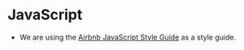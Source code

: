 # JavaScript

- We are using the [Airbnb JavaScript Style Guide](https://github.com/airbnb/javascript) as a style guide.
